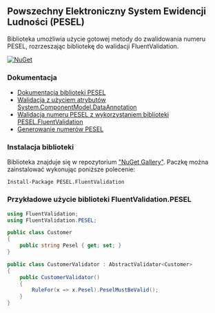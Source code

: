 ﻿## Powszechny Elektroniczny System Ewidencji Ludności (PESEL) 
Biblioteka umożliwia użycie gotowej metody do zwalidowania numeru PESEL, rozrzeszając bibliotekę do walidacji FluentValidation.

[![NuGet](https://img.shields.io/nuget/v/PESEL.svg)](https://www.nuget.org/packages/PESEL/) 

### Dokumentacja
- [Dokumentacja biblioteki PESEL](https://github.com/asienicki/PESEL/blob/master/PESEL/readme.md)
- [Walidacja z użyciem atrybutów System.ComponentModel.DataAnnotation](https://github.com/asienicki/PESEL/blob/master/PESEL.System.ComponentModel.DataAnnotations/readME.md)
- [Walidacja numeru PESEL z wykorzystaniem biblioteki PESEL.FluentValidation](https://github.com/asienicki/PESEL/blob/master/PESEL.FluentValidation/readME.md)
- [Generowanie numerów PESEL](https://github.com/asienicki/PESEL/blob/master/PESEL.Generator/readME.md)

### Instalacja biblioteki
Biblioteka znajduje się w repozytorium ["NuGet Gallery"](https://www.nuget.org/packages/FluentValidation.PESEL). 
Paczkę można zainstalować wykonując poniższe polecenie:
```
Install-Package PESEL.FluentValidation
```
### Przykładowe użycie biblioteki FluentValidation.PESEL

```cs
using FluentValidation;
using FluentValidation.PESEL;

public class Customer
{
    public string Pesel { get; set; }
}

public class CustomerValidator : AbstractValidator<Customer>
{
    public CustomerValidator()
    {
        RuleFor(x => x.Pesel).PeselMustBeValid();
    }
}
```

